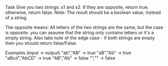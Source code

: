 Task
Give you two strings: s1 and s2. If they are opposite, return true; otherwise, return false. Note: The result should be a boolean value, instead of a string.

The opposite means: All letters of the two strings are the same, but the case is opposite. you can assume that the string only contains letters or it's a empty string. Also take note of the edge case - if both strings are empty then you should return false/False.

Examples (input -> output)
"ab","AB"     -> true
"aB","Ab"     -> true
"aBcd","AbCD" -> true
"AB","Ab"     -> false
"",""         -> false